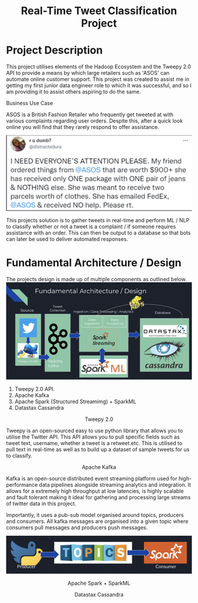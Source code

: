 <h1 align="center">Real-Time Tweet Classification Project</h1>

# Project Description

This project utilises elements of the Hadoop Ecosystem and the Tweepy 2.0 API to provide a means by which large retailers such as 'ASOS' can automate online customer support. This project was created to assist me in getting my first junior data engineer role to which it was successful, and so I am providing it to assist others aspiring to do the same.

<p align="left">Business Use Case</p>

ASOS is a British Fashion Retailer who frequently get tweeted at with various complaints regarding user orders. Despite this, after a quick look online you will find that they rarely respond to offer assistance.

<img src="./Images/Tweet_Example.png">

This projects solution is to gather tweets in real-time and perform ML / NLP to classify whether or not a tweet is a complaint / if someone requires assistance with an order. This can then be output to a database so that bots can later be used to deliver automated responses.

# Fundamental Architecture / Design
The projects design is made up of multiple components as outlined below.
<img src="./Images/Architecture.png">

1. Tweepy 2.0 API.
2. Apache Kafka
3. Apache Spark (Structured Streamimg) + SparkML
4. Datastax Cassandra

<p align="center">Tweepy 2.0</p>

Tweepy is an open-sourced easy to use python library that allows you to utilise the Twitter API. This API allows you to pull specific fields such as tweet text, username, whether a tweet is a retweet.etc. This is utilised to pull text in real-time as well as to build up a dataset of sample tweets for us to classify.

<p align="center">Apache Kafka</p>

Kafka is an open-source distributed event streaming platform used for high-performance data pipelines alongside streaming analytics and integration. It allows for a extremely high throughput at low latencies, is highly scalable and fault tolerant making it ideal for gathering and processing large streams of twitter data in this project.

Importantly, it uses a pub-sub model organised around topics, producers and consumers. All kafka messages are organised into a given topic where consumers pull messages and producers push messages.

<img src="./Images/Topic_Explained.png">

<p align="center">Apache Spark + SparkML</p>



<p align="center">Datastax Cassandra</p>

